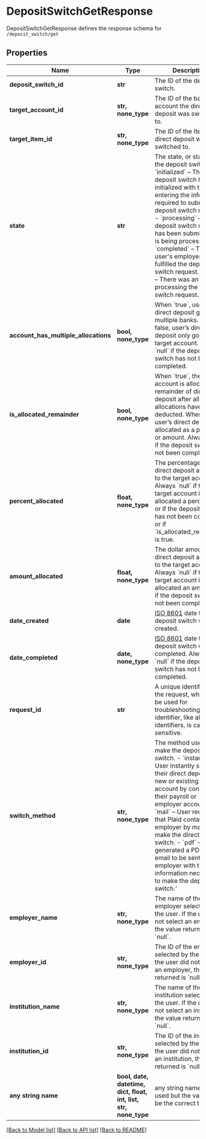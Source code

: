 # DepositSwitchGetResponse

DepositSwitchGetResponse defines the response schema for `/deposit_switch/get`

## Properties
Name | Type | Description | Notes
------------ | ------------- | ------------- | -------------
**deposit_switch_id** | **str** | The ID of the deposit switch. | 
**target_account_id** | **str, none_type** | The ID of the bank account the direct deposit was switched to. | 
**target_item_id** | **str, none_type** | The ID of the Item the direct deposit was switched to. | 
**state** | **str** |  The state, or status, of the deposit switch.  - &#x60;initialized&#x60; – The deposit switch has been initialized with the user entering the information required to submit the deposit switch request.  - &#x60;processing&#x60; – The deposit switch request has been submitted and is being processed.  - &#x60;completed&#x60; – The user&#39;s employer has fulfilled the deposit switch request.  - &#x60;error&#x60; – There was an error processing the deposit switch request. | 
**account_has_multiple_allocations** | **bool, none_type** | When &#x60;true&#x60;, user’s direct deposit goes to multiple banks. When false, user’s direct deposit only goes to the target account. Always &#x60;null&#x60; if the deposit switch has not been completed. | 
**is_allocated_remainder** | **bool, none_type** | When &#x60;true&#x60;, the target account is allocated the remainder of direct deposit after all other allocations have been deducted. When &#x60;false&#x60;, user’s direct deposit is allocated as a percent or amount. Always &#x60;null&#x60; if the deposit switch has not been completed. | 
**percent_allocated** | **float, none_type** | The percentage of direct deposit allocated to the target account. Always &#x60;null&#x60; if the target account is not allocated a percentage or if the deposit switch has not been completed or if &#x60;is_allocated_remainder&#x60; is true. | 
**amount_allocated** | **float, none_type** | The dollar amount of direct deposit allocated to the target account. Always &#x60;null&#x60; if the target account is not allocated an amount or if the deposit switch has not been completed. | 
**date_created** | **date** | [ISO 8601](https://wikipedia.org/wiki/ISO_8601) date the deposit switch was created.  | 
**date_completed** | **date, none_type** | [ISO 8601](https://wikipedia.org/wiki/ISO_8601) date the deposit switch was completed. Always &#x60;null&#x60; if the deposit switch has not been completed.  | 
**request_id** | **str** | A unique identifier for the request, which can be used for troubleshooting. This identifier, like all Plaid identifiers, is case sensitive. | 
**switch_method** | **str, none_type** | The method used to make the deposit switch.  - &#x60;instant&#x60; – User instantly switched their direct deposit to a new or existing bank account by connecting their payroll or employer account.  - &#x60;mail&#x60; – User requested that Plaid contact their employer by mail to make the direct deposit switch.  - &#x60;pdf&#x60; – User generated a PDF or email to be sent to their employer with the information necessary to make the deposit switch.&#39; | [optional] 
**employer_name** | **str, none_type** | The name of the employer selected by the user. If the user did not select an employer, the value returned is &#x60;null&#x60;. | [optional] 
**employer_id** | **str, none_type** | The ID of the employer selected by the user. If the user did not select an employer, the value returned is &#x60;null&#x60;. | [optional] 
**institution_name** | **str, none_type** | The name of the institution selected by the user. If the user did not select an institution, the value returned is &#x60;null&#x60;. | [optional] 
**institution_id** | **str, none_type** | The ID of the institution selected by the user. If the user did not select an institution, the value returned is &#x60;null&#x60;. | [optional] 
**any string name** | **bool, date, datetime, dict, float, int, list, str, none_type** | any string name can be used but the value must be the correct type | [optional]

[[Back to Model list]](../README.md#documentation-for-models) [[Back to API list]](../README.md#documentation-for-api-endpoints) [[Back to README]](../README.md)


